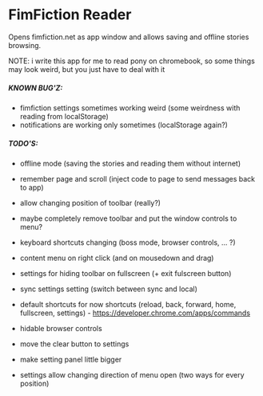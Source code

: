 FimFiction Reader
=================
Opens fimfiction.net as app window and allows saving and offline stories browsing.

NOTE: i write this app for me to read pony on chromebook, so some things may look weird, but you just have to deal with it

##### KNOWN BUG'Z:
- fimfiction settings sometimes working weird (some weirdness with reading from localStorage)
- notifications are working only sometimes (localStorage again?)

##### TODO'S:
- offline mode (saving the stories and reading them without internet)
- remember page and scroll (inject code to page to send messages back to app)
- allow changing position of toolbar (really?)
- maybe completely remove toolbar and put the window controls to menu?
- keyboard shortcuts changing (boss mode, browser controls, ... ?)
- content menu on right click (and on mousedown and drag)

- settings for hiding toolbar on fullscreen (+ exit fulscreen button)
- sync settings setting (switch between sync and local)
- default shortcuts for now shortcuts (reload, back, forward, home, fullscreen, settings) - https://developer.chrome.com/apps/commands
- hidable browser controls
- move the clear button to settings
- make setting panel little bigger
- settings allow changing direction of menu open (two ways for every position)
